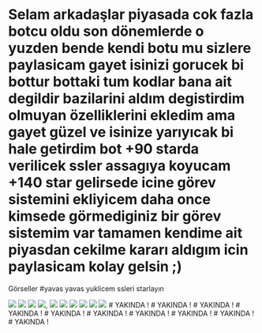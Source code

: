# Selam arkadaşlar piyasada cok fazla botcu oldu son dönemlerde o yuzden bende kendi botu mu sizlere paylasicam gayet isinizi gorucek bi bottur bottaki tum kodlar bana ait degildir bazilarini aldım degistirdim olmuyan özelliklerini ekledim ama gayet güzel ve isinize yarıyıcak bi hale getirdim bot +90 starda verilicek ssler assagıya koyucam +140 star gelirsede icine görev sistemini ekliyicem daha once kimsede görmediginiz bir görev sistemim var tamamen kendime ait piyasdan cekilme kararı aldıgım icin paylasicam kolay gelsin ;)


Görseller #yavas yavas yuklicem ssleri starlayın

<img  src="https://cdn.discordapp.com/attachments/1073213181272539136/1074785060751941692/Ekran_goruntusu_2023-02-13_224514.png">
<img  src="https://cdn.discordapp.com/attachments/1073213181272539136/1074785060978430093/Ekran_goruntusu_2023-02-13_224539.png">
<img  src="https://cdn.discordapp.com/attachments/1073213181272539136/1074785061246873682/Ekran_goruntusu_2023-02-13_224603.png">
<img  src="https://cdn.discordapp.com/attachments/1073213181272539136/1074785647035961354/image.png">,
<img  src="https://cdn.discordapp.com/attachments/1073213181272539136/1074785713092046979/image.png">
<img  src="https://cdn.discordapp.com/attachments/1073213181272539136/1074785935704739971/image.png">
<img  src="https://cdn.discordapp.com/attachments/1073213181272539136/1074785969355636807/image.png">
<img  src="https://cdn.discordapp.com/attachments/1073213181272539136/1074786001697906789/image.png">
<img  src="https://cdn.discordapp.com/attachments/1073213181272539136/1074786714255626300/image.png">
<img  src="https://cdn.discordapp.com/attachments/1073213181272539136/1074786813283143750/image.png">
# YAKINDA ! 
# YAKINDA ! 
# YAKINDA ! 
# YAKINDA ! 
# YAKINDA !
# YAKINDA ! 
# YAKINDA ! 
# YAKINDA ! 
# YAKINDA ! 
# YAKINDA !
